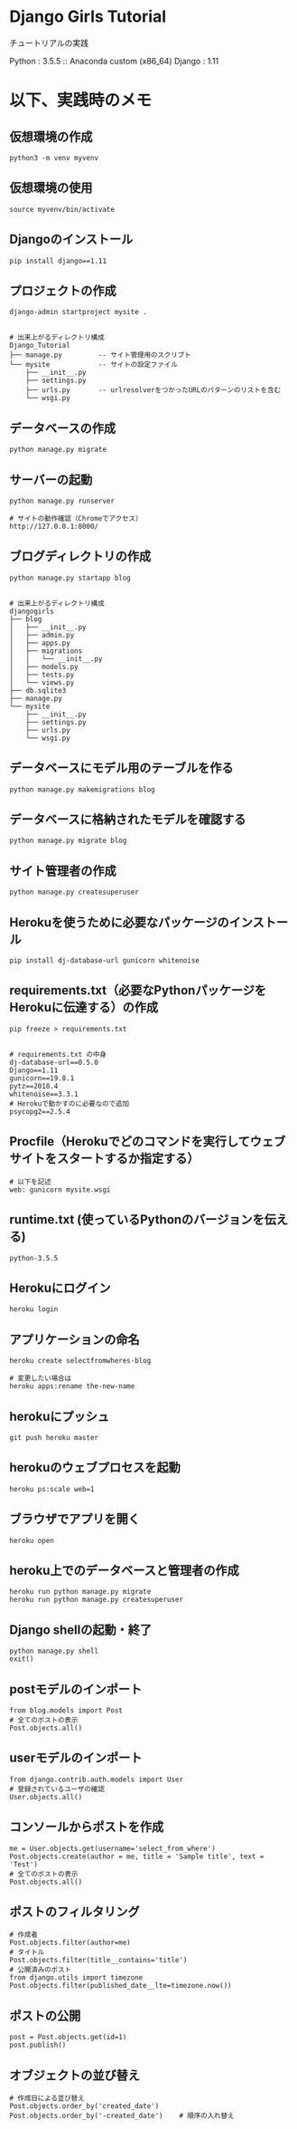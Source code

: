 # Django Girls Tutorial

チュートリアルの実践

Python  : 3.5.5 :: Anaconda custom (x86_64)
Django  : 1.11


# 以下、実践時のメモ

## 仮想環境の作成
```
python3 -m venv myvenv
```

## 仮想環境の使用
```
source myvenv/bin/activate
```

## Djangoのインストール
```
pip install django==1.11
```

## プロジェクトの作成
```
django-admin startproject mysite .


# 出来上がるディレクトリ構成
Django_Tutorial
├── manage.py         -- サイト管理用のスクリプト
└── mysite            -- サイトの設定ファイル
    ├── __init__.py
    ├── settings.py
    ├── urls.py       -- urlresolverをつかったURLのパターンのリストを含む
    └── wsgi.py
```

## データベースの作成
```
python manage.py migrate
```

## サーバーの起動
```
python manage.py runserver

# サイトの動作確認（Chromeでアクセス）
http://127.0.0.1:8000/
```

## ブログディレクトリの作成
```
python manage.py startapp blog


# 出来上がるディレクトリ構成
djangogirls
├── blog
│   ├── __init__.py
│   ├── admin.py
│   ├── apps.py
│   ├── migrations
│   │   └── __init__.py
│   ├── models.py
│   ├── tests.py
│   └── views.py
├── db.sqlite3
├── manage.py
└── mysite
    ├── __init__.py
    ├── settings.py
    ├── urls.py
    └── wsgi.py
```

## データベースにモデル用のテーブルを作る
```
python manage.py makemigrations blog
```

## データベースに格納されたモデルを確認する
```
python manage.py migrate blog
```

## サイト管理者の作成
```
python manage.py createsuperuser
```

## Herokuを使うために必要なパッケージのインストール
```
pip install dj-database-url gunicorn whitenoise
```

## requirements.txt（必要なPythonパッケージをHerokuに伝達する）の作成
```
pip freeze > requirements.txt


# requirements.txt の中身
dj-database-url==0.5.0
Django==1.11
gunicorn==19.8.1
pytz==2018.4
whitenoise==3.3.1
# Herokuで動かすのに必要なので追加
psycopg2==2.5.4
```

## Procfile（Herokuでどのコマンドを実行してウェブサイトをスタートするか指定する）
```
# 以下を記述
web: gunicorn mysite.wsgi
```

## runtime.txt (使っているPythonのバージョンを伝える)
```
python-3.5.5
```

## Herokuにログイン
```
heroku login
```

## アプリケーションの命名
```
heroku create selectfromwheres-blog

# 変更したい場合は
heroku apps:rename the-new-name
```

## herokuにプッシュ
```
git push heroku master
```

## herokuのウェブプロセスを起動
```
heroku ps:scale web=1
```

## ブラウザでアプリを開く
```
heroku open
```

## heroku上でのデータベースと管理者の作成
```
heroku run python manage.py migrate
heroku run python manage.py createsuperuser
```

## Django shellの起動・終了
```
python manage.py shell
exit()
```
## postモデルのインポート
```
from blog.models import Post
# 全てのポストの表示
Post.objects.all()
```

## userモデルのインポート
```
from django.contrib.auth.models import User
# 登録されているユーザの確認
User.objects.all()
```

## コンソールからポストを作成
```
me = User.objects.get(username='select_from_where')
Post.objects.create(author = me, title = 'Sample title', text = 'Test')
# 全てのポストの表示
Post.objects.all()
```

## ポストのフィルタリング
```
# 作成者
Post.objects.filter(author=me)
# タイトル
Post.objects.filter(title__contains='title')
# 公開済みのポスト
from django.utils import timezone
Post.objects.filter(published_date__lte=timezone.now())
```

## ポストの公開
```
post = Post.objects.get(id=1)
post.publish()
```

## オブジェクトの並び替え
```
# 作成日による並び替え
Post.objects.order_by('created_date')
Post.objects.order_by('-created_date')    # 順序の入れ替え
```